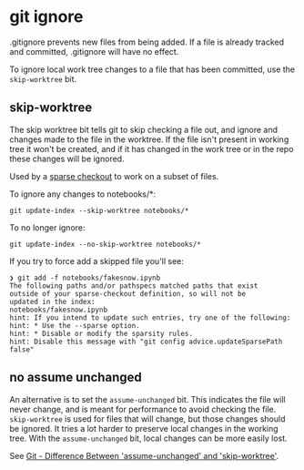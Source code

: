 # git ignore

.gitignore prevents new files from being added. If a file is already tracked and committed, .gitignore will have no effect.

To ignore local work tree changes to a file that has been committed, use the `skip-worktree` bit.

## skip-worktree

The skip worktree bit tells git to skip checking a file out, and ignore and changes made to the file in the worktree. If the file isn't present in working tree it won't be created, and if it has changed in the work tree or in the repo these changes will be ignored.

Used by a [sparse checkout](https://git-scm.com/docs/git-sparse-checkout#_internalssparse_checkout) to work on a subset of files.

To ignore any changes to notebooks/\*:

```
git update-index --skip-worktree notebooks/*
```

To no longer ignore:

```
git update-index --no-skip-worktree notebooks/*
```

If you try to force add a skipped file you'll see:

```
❯ git add -f notebooks/fakesnow.ipynb
The following paths and/or pathspecs matched paths that exist
outside of your sparse-checkout definition, so will not be
updated in the index:
notebooks/fakesnow.ipynb
hint: If you intend to update such entries, try one of the following:
hint: * Use the --sparse option.
hint: * Disable or modify the sparsity rules.
hint: Disable this message with "git config advice.updateSparsePath false"
```

## no assume unchanged

An alternative is to set the `assume-unchanged` bit. This indicates the file will never change, and is meant for performance to avoid checking the file. `skip-worktree` is used for files that will change, but those changes should be ignored. It tries a lot harder to preserve local changes in the working tree. With the `assume-unchanged` bit, local changes can be more easily lost.

See [Git - Difference Between 'assume-unchanged' and 'skip-worktree'](https://stackoverflow.com/questions/13630849/git-difference-between-assume-unchanged-and-skip-worktree).

